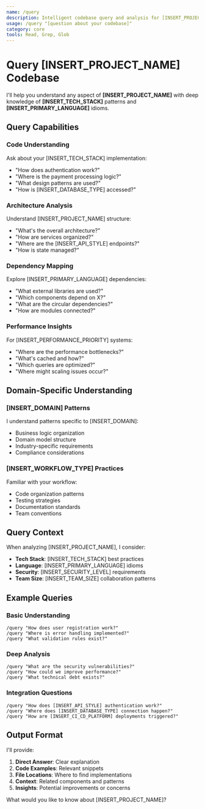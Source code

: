 ```yaml
---
name: /query
description: Intelligent codebase query and analysis for [INSERT_PROJECT_NAME] with [INSERT_TECH_STACK] understanding
usage: /query "[question about your codebase]"
category: core
tools: Read, Grep, Glob
---
```


# Query [INSERT_PROJECT_NAME] Codebase

I'll help you understand any aspect of **[INSERT_PROJECT_NAME]** with deep knowledge of **[INSERT_TECH_STACK]** patterns and **[INSERT_PRIMARY_LANGUAGE]** idioms.

## Query Capabilities

### Code Understanding
Ask about your [INSERT_TECH_STACK] implementation:
- "How does authentication work?"
- "Where is the payment processing logic?"
- "What design patterns are used?"
- "How is [INSERT_DATABASE_TYPE] accessed?"

### Architecture Analysis
Understand [INSERT_PROJECT_NAME] structure:
- "What's the overall architecture?"
- "How are services organized?"
- "Where are the [INSERT_API_STYLE] endpoints?"
- "How is state managed?"

### Dependency Mapping
Explore [INSERT_PRIMARY_LANGUAGE] dependencies:
- "What external libraries are used?"
- "Which components depend on X?"
- "What are the circular dependencies?"
- "How are modules connected?"

### Performance Insights
For [INSERT_PERFORMANCE_PRIORITY] systems:
- "Where are the performance bottlenecks?"
- "What's cached and how?"
- "Which queries are optimized?"
- "Where might scaling issues occur?"

## Domain-Specific Understanding

### [INSERT_DOMAIN] Patterns
I understand patterns specific to [INSERT_DOMAIN]:
- Business logic organization
- Domain model structure
- Industry-specific requirements
- Compliance considerations

### [INSERT_WORKFLOW_TYPE] Practices
Familiar with your workflow:
- Code organization patterns
- Testing strategies
- Documentation standards
- Team conventions

## Query Context

When analyzing [INSERT_PROJECT_NAME], I consider:
- **Tech Stack**: [INSERT_TECH_STACK] best practices
- **Language**: [INSERT_PRIMARY_LANGUAGE] idioms
- **Security**: [INSERT_SECURITY_LEVEL] requirements
- **Team Size**: [INSERT_TEAM_SIZE] collaboration patterns

## Example Queries

### Basic Understanding
```
/query "How does user registration work?"
/query "Where is error handling implemented?"
/query "What validation rules exist?"
```

### Deep Analysis
```
/query "What are the security vulnerabilities?"
/query "How could we improve performance?"
/query "What technical debt exists?"
```

### Integration Questions
```
/query "How does [INSERT_API_STYLE] authentication work?"
/query "Where does [INSERT_DATABASE_TYPE] connection happen?"
/query "How are [INSERT_CI_CD_PLATFORM] deployments triggered?"
```

## Output Format

I'll provide:
1. **Direct Answer**: Clear explanation
2. **Code Examples**: Relevant snippets
3. **File Locations**: Where to find implementations
4. **Context**: Related components and patterns
5. **Insights**: Potential improvements or concerns

What would you like to know about [INSERT_PROJECT_NAME]?